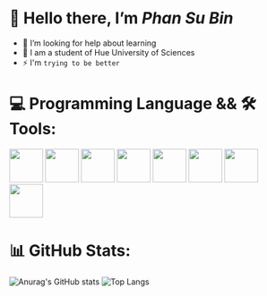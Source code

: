 # 👋 Hello there, I’m ***Phan Su Bin***
- 🤝 I’m looking for help about learning
- 🌱 I am a student of Hue University of Sciences
- ⚡ I'm `trying to be better`
# 💻 Programming Language && 🛠️ Tools:
<p align="left">
  <img src="https://cdn.jsdelivr.net/gh/devicons/devicon@latest/icons/c/c-original.svg" height=60px width= 60px/>
  <img src="https://cdn.jsdelivr.net/gh/devicons/devicon@latest/icons/cplusplus/cplusplus-original.svg" height=60px width= 60px/>
  <img src="https://cdn.jsdelivr.net/gh/devicons/devicon@latest/icons/python/python-original.svg" height=60px width= 60px/>
  <img src="https://cdn.jsdelivr.net/gh/devicons/devicon@latest/icons/html5/html5-original.svg" height=60px width= 60px/>
  <img src="https://cdn.jsdelivr.net/gh/devicons/devicon@latest/icons/css3/css3-original.svg" height=60px width= 60px/>
  <img src="https://cdn.jsdelivr.net/gh/devicons/devicon@latest/icons/javascript/javascript-original.svg" height=60px width= 60px/>
  <img src="https://cdn.jsdelivr.net/gh/devicons/devicon@latest/icons/git/git-original.svg" height=60px width= 60px/>
  <img src="https://cdn.jsdelivr.net/gh/devicons/devicon@latest/icons/vscode/vscode-original.svg" height=60px width= 60px/>
</p>
          
# 📊 GitHub Stats:
![Anurag's GitHub stats](https://github-readme-stats.vercel.app/api?username=Bright140&show_icons=true&show=prs_merged,prs_merged_percentage&theme=gotham&rank_icon=github&card_width=350)
![Top Langs](https://github-readme-stats.vercel.app/api/top-langs/?username=Bright140&layout=compact&theme=gotham&size_weight=0.5&count_weight=0.5)
